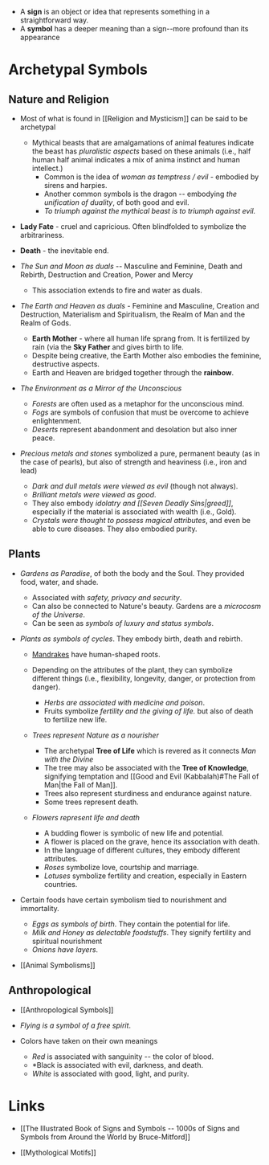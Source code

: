 * A **sign** is an object or idea that represents something in a straightforward way. 
* A **symbol** has a deeper meaning than a sign--more profound than its appearance
# Archetypal Symbols
## Nature and Religion
* Most of what is found in [[Religion and Mysticism]] can be said to be archetypal
	* Mythical beasts that are amalgamations of animal features indicate the beast has *pluralistic aspects* based on these animals (i.e., half human half animal indicates a mix of anima instinct and human intellect.)
		* Common is the idea of *woman as temptress / evil* - embodied by sirens and harpies.
		* Another common symbols is the dragon -- embodying *the unification of duality*, of both good and evil. 
		* *To triumph against the mythical beast is to triumph against evil.*


* **Lady Fate** - cruel and capricious. Often blindfolded to symbolize the arbitrariness.
* **Death**  - the inevitable end.

* *The Sun and Moon as duals* -- Masculine and Feminine, Death and Rebirth, Destruction and Creation, Power and Mercy 
	* This association extends to fire and water as duals. 
* *The Earth and Heaven as duals* - Feminine and Masculine, Creation and Destruction, Materialism and Spiritualism, the Realm of Man and the Realm of Gods.
	* **Earth Mother** - where all human life sprang from. It is fertilized by rain  (via the **Sky Father** and gives birth to life.
	* Despite being creative, the Earth Mother also embodies the feminine, destructive aspects.
	* Earth and Heaven are bridged together through the **rainbow**.
* *The Environment as a Mirror of the Unconscious* 
	* *Forests* are often used as a metaphor for the unconscious mind.
	* *Fogs* are symbols of confusion that must be overcome to achieve enlightenment.
	* *Deserts* represent abandonment and desolation but also inner peace.

* *Precious metals and stones* symbolized a pure, permanent beauty (as in the case of pearls), but also of strength and heaviness (i.e., iron and lead)
	* *Dark and dull metals were viewed as evil* (though not always).
	* *Brilliant metals were viewed as good*.
	* They also embody *idolatry and [[Seven Deadly Sins|greed]]*, especially if the material is associated with wealth (i.e., Gold).
	* *Crystals were thought to possess magical attributes*, and even be able to cure diseases. They also embodied purity.

## Plants
* *Gardens as Paradise*, of both the body and the Soul. They provided food, water, and shade.
	* Associated with *safety, privacy and security*.
	* Can also be connected to Nature's beauty. Gardens are a *microcosm of the Universe*.
	* Can be seen as *symbols of luxury and status symbols*.


* *Plants as symbols of cycles*. They embody birth, death and rebirth. 
	* [Mandrakes](https://en.wikipedia.org/wiki/Mandrake) have human-shaped roots.
	* Depending on the attributes of the plant, they can symbolize different things (i.e., flexibility, longevity, danger, or protection from danger).
		* *Herbs are associated with medicine and poison*.
		* Fruits symbolize *fertility and the giving of life.* but also of death to fertilize new life.

	* *Trees represent Nature as a nourisher* 
		* The archetypal **Tree of Life** which is revered as it connects *Man with the Divine*
		* The tree may also be associated with the **Tree of Knowledge**, signifying temptation and [[Good and Evil (Kabbalah)#The Fall of Man|the Fall of Man]].
		* Trees also represent sturdiness and endurance against nature.
		* Some trees represent death.

	* *Flowers represent life and death*
		* A budding flower is symbolic of new life and potential.
		* A flower is placed on the grave, hence its association with death.
		* In the language of different cultures, they embody different attributes.
		* *Roses* symbolize love, courtship and marriage.
		* *Lotuses* symbolize fertility and creation, especially in Eastern countries.

* Certain foods have certain symbolism tied to nourishment and immortality.
	* *Eggs as symbols of birth*. They contain the potential for life.
	* *Milk and Honey as delectable foodstuffs*. They signify fertility and spiritual nourishment
	* *Onions have layers*.

* [[Animal Symbolisms]]

## Anthropological
* [[Anthropological Symbols]]

* *Flying is a symbol of a free spirit*. 
* Colors have taken on their own meanings
	* *Red* is associated with sanguinity -- the color of blood.  
	* *Black is associated with evil, darkness, and death.
	* *White*  is associated with good, light, and purity.
# Links
* [[The Illustrated Book of Signs and Symbols -- 1000s of Signs and Symbols from Around the World by Bruce-Mitford]]

* [[Mythological Motifs]]